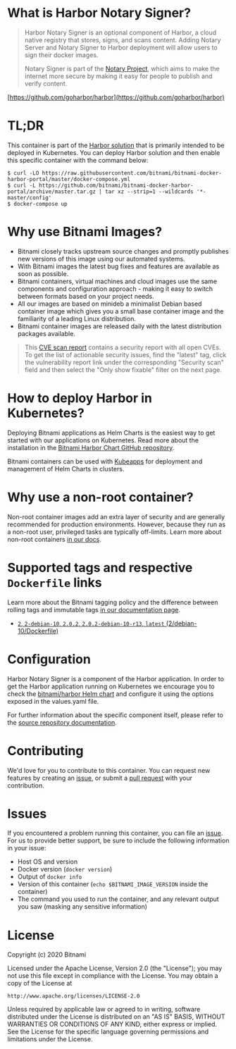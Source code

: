 # What is Harbor Notary Signer?

> Harbor Notary Signer is an optional component of Harbor, a cloud native registry that stores, signs, and scans content. Adding Notary Server and Notary Signer to Harbor deployment will allow users to sign their docker images.
>
> Notary Signer is part of the [Notary Project](/theupdateframework/notary), which aims to make the internet more secure by making it easy for people to publish and verify content.

[https://github.com/goharbor/harbor](https://github.com/goharbor/harbor)

# TL;DR

This container is part of the [Harbor solution](https://github.com/bitnami/charts/tree/master/bitnami/harbor) that is primarily intended to be deployed in Kubernetes. You can deploy Harbor solution and then enable this specific container with the command below:

```console
$ curl -LO https://raw.githubusercontent.com/bitnami/bitnami-docker-harbor-portal/master/docker-compose.yml
$ curl -L https://github.com/bitnami/bitnami-docker-harbor-portal/archive/master.tar.gz | tar xz --strip=1 --wildcards '*-master/config'
$ docker-compose up
```

# Why use Bitnami Images?

* Bitnami closely tracks upstream source changes and promptly publishes new versions of this image using our automated systems.
* With Bitnami images the latest bug fixes and features are available as soon as possible.
* Bitnami containers, virtual machines and cloud images use the same components and configuration approach - making it easy to switch between formats based on your project needs.
* All our images are based on minideb a minimalist Debian based container image which gives you a small base container image and the familiarity of a leading Linux distribution.
* Bitnami container images are released daily with the latest distribution packages available.

> This [CVE scan report](https://quay.io/repository/bitnami/harbor-notary-signer?tab=tags) contains a security report with all open CVEs. To get the list of actionable security issues, find the "latest" tag, click the vulnerability report link under the corresponding "Security scan" field and then select the "Only show fixable" filter on the next page.

# How to deploy Harbor in Kubernetes?

Deploying Bitnami applications as Helm Charts is the easiest way to get started with our applications on Kubernetes. Read more about the installation in the [Bitnami Harbor Chart GitHub repository](https://github.com/bitnami/charts/tree/master/bitnami/harbor).

Bitnami containers can be used with [Kubeapps](https://kubeapps.com/) for deployment and management of Helm Charts in clusters.

# Why use a non-root container?

Non-root container images add an extra layer of security and are generally recommended for production environments. However, because they run as a non-root user, privileged tasks are typically off-limits. Learn more about non-root containers [in our docs](https://docs.bitnami.com/tutorials/work-with-non-root-containers/).

# Supported tags and respective `Dockerfile` links

Learn more about the Bitnami tagging policy and the difference between rolling tags and immutable tags [in our documentation page](https://docs.bitnami.com/tutorials/understand-rolling-tags-containers/).


* [`2`, `2-debian-10`, `2.0.2`, `2.0.2-debian-10-r13`, `latest` (2/debian-10/Dockerfile)](https://github.com/bitnami/bitnami-docker-harbor-notary-signer/blob/2.0.2-debian-10-r13/2/debian-10/Dockerfile)

# Configuration

Harbor Notary Signer is a component of the Harbor application. In order to get the Harbor application running on Kubernetes we encourage you to check the [bitnami/harbor Helm chart](https://github.com/bitnami/charts/tree/master/bitnami/harbor) and configure it using the options exposed in the values.yaml file.

For further information about the specific component itself, please refer to the [source repository documentation](https://github.com/goharbor/harbor/tree/master/docs).

# Contributing

We'd love for you to contribute to this container. You can request new features by creating an [issue](https://github.com/bitnami/bitnami-docker-harbor-notary-signer/issues), or submit a [pull request](https://github.com/bitnami/bitnami-docker-harbor-notary-signer/pulls) with your contribution.

# Issues

If you encountered a problem running this container, you can file an [issue](https://github.com/bitnami/bitnami-docker-harbor-notary-signer/issues/new). For us to provide better support, be sure to include the following information in your issue:

- Host OS and version
- Docker version (`docker version`)
- Output of `docker info`
- Version of this container (`echo $BITNAMI_IMAGE_VERSION` inside the container)
- The command you used to run the container, and any relevant output you saw (masking any sensitive information)

# License

Copyright (c) 2020 Bitnami

Licensed under the Apache License, Version 2.0 (the "License");
you may not use this file except in compliance with the License.
You may obtain a copy of the License at

    http://www.apache.org/licenses/LICENSE-2.0

Unless required by applicable law or agreed to in writing, software
distributed under the License is distributed on an "AS IS" BASIS,
WITHOUT WARRANTIES OR CONDITIONS OF ANY KIND, either express or implied.
See the License for the specific language governing permissions and
limitations under the License.
